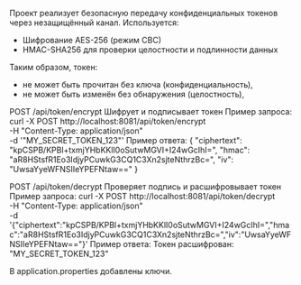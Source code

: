 Проект реализует безопасную передачу конфиденциальных токенов через незащищённый канал. Используется:

- Шифрование AES-256 (режим CBC)
- HMAC-SHA256 для проверки целостности и подлинности данных

Таким образом, токен:
- не может быть прочитан без ключа (конфиденциальность),
- не может быть изменён без обнаружения (целостность),

POST /api/token/encrypt
Шифрует и подписывает токен
Пример запроса:
curl -X POST http://localhost:8081/api/token/encrypt \
  -H "Content-Type: application/json" \
  -d '"MY_SECRET_TOKEN_123"'
Пример ответа:
{
  "ciphertext": "kpCSPB/KPBl+txmjYHbKKlI0oSutwMGVI+I24wGcIhI=",
  "hmac": "aR8HStsfR1Eo3IdjyPCuwkG3CQ1C3Xn2sjteNthrzBc=",
  "iv": "UwsaYyeWFNSIIeYPEFNtaw=="
}

POST /api/token/decrypt
Проверяет подпись и расшифровывает токен
Пример запроса:
curl -X POST http://localhost:8081/api/token/decrypt \
  -H "Content-Type: application/json" \
  -d '{"ciphertext":"kpCSPB/KPBl+txmjYHbKKlI0oSutwMGVI+I24wGcIhI=","hmac":"aR8HStsfR1Eo3IdjyPCuwkG3CQ1C3Xn2sjteNthrzBc=","iv":"UwsaYyeWFNSIIeYPEFNtaw=="}'
Пример ответа:
Токен расшифрован: "MY_SECRET_TOKEN_123"

В application.properties добавлены ключи.
